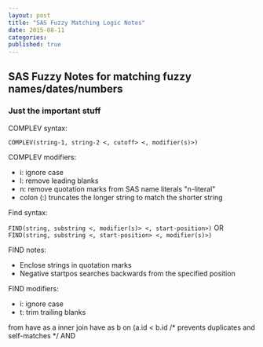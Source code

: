 ```yaml
---
layout: post
title: "SAS Fuzzy Matching Logic Notes"
date: 2015-08-11
categories: 
published: true
---
```


## SAS Fuzzy Notes for matching fuzzy names/dates/numbers

### Just the important stuff

COMPLEV syntax:

`COMPLEV(string-1, string-2 <, cutoff> <, modifier(s)>)`

COMPLEV modifiers:
* i: ignore case
* l: remove leading blanks
* n: remove quotation marks from SAS name literals "n-literal"
* colon (:) truncates the longer string to match the shorter string

Find syntax:

`FIND(string, substring <, modifier(s)> <, start-position>)` OR
`FIND(string, substring <, start-position> <, modifier(s)>)`

FIND notes:
* Enclose strings in quotation marks
* Negative startpos searches backwards from the specified position

FIND modifiers:
* i: ignore case
* t: trim trailing blanks

from 
	have as a 
	inner join 
	have as b 
	on (a.id < b.id /* prevents duplicates and self-matches */ AND